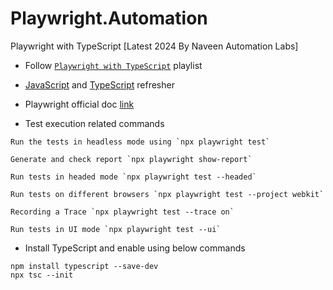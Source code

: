 # Playwright.Automation

Playwright with TypeScript [Latest 2024 By Naveen Automation Labs]

- Follow [`Playwright with TypeScript`](https://youtube.com/playlist?list=PLFGoYjJG_fqrRjl9Mn0asiAIxmKC1X-N-&si=mNw5aDSf6EJvtWaI) playlist

- [JavaScript](https://youtu.be/vt5mq6yZScQ?si=6GIlnct3Gj0N9wHI) and [TypeScript](https://youtu.be/GrL86rlRvpA?si=MmGrdF6rHLyYVJKl) refresher

- Playwright official doc [link](https://playwright.dev/)

- Test execution related commands

```
Run the tests in headless mode using `npx playwright test`

Generate and check report `npx playwright show-report`

Run tests in headed mode `npx playwright test --headed`

Run tests on different browsers `npx playwright test --project webkit`

Recording a Trace `npx playwright test --trace on`

Run tests in UI mode `npx playwright test --ui`
```

- Install TypeScript and enable using below commands

```
npm install typescript --save-dev
npx tsc --init
```
